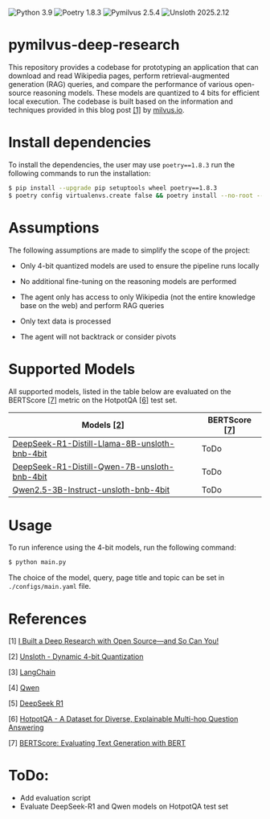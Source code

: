 ![Python 3.9](https://img.shields.io/badge/python-3.9-blue.svg) ![Poetry 1.8.3](https://img.shields.io/badge/poetry-1.8.3-blue.svg?logo=poetry) ![Pymilvus 2.5.4](https://img.shields.io/badge/PyMilvus-2.5.4-green) ![Unsloth 2025.2.12](https://img.shields.io/badge/Unsloth-2025.2.12-yellow)

# pymilvus-deep-research

This repository provides a codebase for prototyping an application that can download and read Wikipedia pages, perform retrieval-augmented generation (RAG) queries, and compare the performance of various open-source reasoning models. These models are quantized to 4 bits for efficient local execution. The codebase is built based on the information and techniques provided in this blog post [[1]](https://milvus.io/blog/i-built-a-deep-research-with-open-source-so-can-you.md) by [milvus.io](https://milvus.io/).

# Install dependencies

To install the dependencies, the user may use `poetry==1.8.3` run the following commands to run the installation:

```bash
$ pip install --upgrade pip setuptools wheel poetry==1.8.3
$ poetry config virtualenvs.create false && poetry install --no-root --verbose
```


# Assumptions
The following assumptions are made to simplify the scope of the project:

- Only 4-bit quantized models are used to ensure the pipeline runs locally

- No additional fine-tuning on the reasoning models are performed

- The agent only has access to only Wikipedia (not the entire knowledge base on the web) and perform RAG queries

- Only text data is processed 

- The agent will not backtrack or consider pivots



# Supported Models

All supported models, listed in the table below are evaluated on the BERTScore [[7]](https://arxiv.org/abs/1904.09675) metric on the HotpotQA [[6]](https://hotpotqa.github.io/) test set.

| **Models** [[2]](https://unsloth.ai/blog/dynamic-4bit)                                                                        | **BERTScore** [[7]](https://arxiv.org/abs/1904.09675)|
|-------------------------------------------------------------------------------------------------------------------------------|------------------------------------------------------|
| [DeepSeek-R1-Distill-Llama-8B-unsloth-bnb-4bit](https://huggingface.co/unsloth/DeepSeek-R1-Distill-Llama-8B-unsloth-bnb-4bit) |          ToDo                                        |
| [DeepSeek-R1-Distill-Qwen-7B-unsloth-bnb-4bit](https://huggingface.co/unsloth/DeepSeek-R1-Distill-Qwen-7B-unsloth-bnb-4bit)   |          ToDo                                        |
| [Qwen2.5-3B-Instruct-unsloth-bnb-4bit](https://huggingface.co/unsloth/Qwen2.5-3B-Instruct-unsloth-bnb-4bit)                   |          ToDo                                        |


# Usage

To run inference using the 4-bit models, run the following command:

```bash
$ python main.py
```
The choice of the model, query, page title and topic can be set in `./configs/main.yaml` file.


# References
[1] [I Built a Deep Research with Open Source—and So Can You!](https://milvus.io/blog/i-built-a-deep-research-with-open-source-so-can-you.md)

[2] [Unsloth - Dynamic 4-bit Quantization](https://unsloth.ai/blog/dynamic-4bit)

[3] [LangChain](https://python.langchain.com/docs/introduction/)

[4] [Qwen](https://huggingface.co/Qwen)

[5] [DeepSeek R1](https://huggingface.co/deepseek-ai/DeepSeek-R1)

[6] [HotpotQA - A Dataset for Diverse, Explainable Multi-hop Question Answering](https://hotpotqa.github.io/)

[7] [BERTScore: Evaluating Text Generation with BERT](https://arxiv.org/abs/1904.09675)

# ToDo:

* Add evaluation script
* Evaluate DeepSeek-R1 and Qwen models on HotpotQA test set